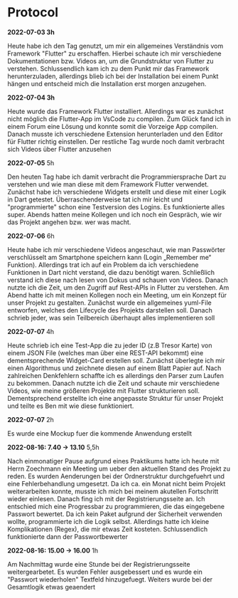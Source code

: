 # Protocol

**2022-07-03 3h**

Heute habe ich den Tag genutzt, um mir ein allgemeines Verständnis vom Framework "Flutter" zu erschaffen. Hierbei schaute ich mir verschiedene Dokumentationen bzw. Videos an, um die Grundstruktur von Flutter zu verstehen. Schlussendlich kam ich zu dem Punkt mir das Framework herunterzuladen, allerdings blieb ich bei der Installation bei einem Punkt hängen und entscheid mich die Installation erst morgen anzugehen.

**2022-07-04 3h**

Heute wurde das Framework Flutter installiert. Allerdings war es zunächst nicht möglich die Flutter-App im VsCode zu compilen. Zum Glück fand ich in einem Forum eine Lösung und konnte somit die Vorzeige App compilen. Danach musste ich verschiedene Extension herunterladen und den Editor für Flutter richtig einstellen. Der restliche Tag wurde noch damit verbracht sich Videos über Flutter anzusehen

**2022-07-05** 5h

Den heuten Tag habe ich damit verbracht die Programmiersprache Dart zu verstehen und wie man diese mit dem Framework Flutter verwendet. Zunächst habe ich verschiedene Widgets erstellt und diese mit einer Logik in Dart getestet. Überraschenderweise tat ich mir leicht und "programmierte" schon eine Testversion des Logins. Es funktionierte alles super. Abends hatten meine Kollegen und ich noch ein Gespräch, wie wir das Projekt angehen bzw. wer was macht.

**2022-07-06** 6h

Heute habe ich mir verschiedene Videos angeschaut, wie man Passwörter verschlüsselt am Smartphone speichern kann (Login „Remember me“ Funktion). Allerdings trat ich auf ein Problem da ich verschiedene Funktionen in Dart nicht verstand, die dazu benötigt waren. Schließlich verstand ich diese nach lesen von Dokus und schauen von Videos. Danach nutzte ich die Zeit, um den Zugriff auf Rest-APIs in Flutter zu verstehen. Am Abend hatte ich mit meinen Kollegen noch ein Meeting, um ein Konzept für unser Projekt zu gestalten. Zunächst wurde ein allgemeines yuml-File entworfen, welches den Lifecycle des Projekts darstellen soll. Danach schrieb jeder, was sein Teilbereich überhaupt alles implementieren soll

**2022-07-07**  4h

Heute schrieb ich eine Test-App die zu jeder ID (z.B Tresor Karte) von einem JSON File (welches man über eine REST-API bekommt) eine dementsprechende Widget-Card erstellen soll. Zunächst überlegte ich mir einen Algorithmus und zeichnete diesen auf einem Blatt Papier auf. Nach zahlreichen Denkfehlern schaffte ich es allerdings den Parser zum Laufen zu bekommen. Danach nutzte ich die Zeit und schaute mir verschiedene Videos, wie meine größeren Projekte mit Flutter strukturieren soll. Dementsprechend erstellte ich eine angepasste Struktur für unser Projekt und teilte es Ben mit wie diese funktioniert.

**2022-07-07** 2h

Es wurde eine Mockup fuer die kommende Anwendung erstellt

**2022-08-16: 7.40 -> 13.10** 5,5h

Nach einmonatiger Pause aufgrund eines Praktikums hatte ich heute mit Herrn  Zoechmann ein Meeting um ueber den aktuellen Stand des Projekt zu reden. Es wurden Aenderungen bei der Ordnerstruktur durchgefuehrt und eine Fehlerbehandlung umgesetzt. Da ich ca. ein Monat nicht beim Projekt weiterarbeiten konnte, musste ich mich bei meinem akutellen Fortschritt wieder einlesen. Danach fing ich mit der Registrierungsseite an. Ich entschied mich eine Progressbar zu programmieren, die das eingegebene Passwort bewertet. Da ich kein Paket aufgrund der Sicherheit verwenden wollte, programmierte ich die Logik selbst. Allerdings hatte ich kleine Komplikationen (Regex), die mir etwas Zeit kosteten. Schlussendlich funktionierte dann der Passwortbewerter

**2022-08-16: 15.00 -> 16.00** 1h

Am Nachmittag wurde eine Stunde bei der Registrierungsseite weitergearbetet. Es wurden Fehler ausgebessert und es wurde ein "Passwort wiederholen" Textfeld hinzugefuegt. Weiters wurde bei der Gesamtlogik etwas geaendert
 

 

